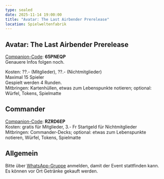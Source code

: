 ```yaml
---
type: sealed
date: 2025-11-14 19:00:00
title: "Avatar: The Last Airbender Prerelease"
location: Spielweltenfabrik
---
```

## Avatar: The Last Airbender Prerelease
[Companion-Code](/faq/#was-hat-es-mit-dem-companion-code-auf-sich): **65PNEQP** \
Genauere Infos folgen noch.

Kosten: ??.- (Mitglieder), ??.- (Nichtmitglieder) \
Maximal 15 Spieler \
Gespielt werden 4 Runden. \
Mitbringen: Kartenhüllen, etwas zum Lebenspunkte notieren; optional: Würfel, Tokens, Spielmatte

## Commander
[Companion-Code](/faq/#was-hat-es-mit-dem-companion-code-auf-sich): **RZRD6EP** \
Kosten: gratis für Mitglieder, 3.- Fr Startgeld für Nichtmitglieder \
Mitbringen: Commander-Decks; optional: etwas zum Lebenspunkte notieren, Würfel, Tokens, Spielmatte

## Allgemein
Bitte über [WhatsApp-Gruppe](https://chat.whatsapp.com/HQ7IINFrZB63esDNRqsIUw) anmelden, damit der Event stattfinden kann. \
Es können vor Ort Getränke gekauft werden.
